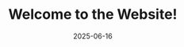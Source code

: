 ---
title: "Welcome to the Website!"
date: "2025-06-16"
summary: "Welcome to my website! In this quick guide, I'll layout my intentions, motiviations, and some features that exist here. Feel free to comment on this post or anonymously via the feedback box on the blog landing page for thoughts and suggestions. Thanks for visiting!"
image: "/img/dummyimage.png"
pinned: true
---